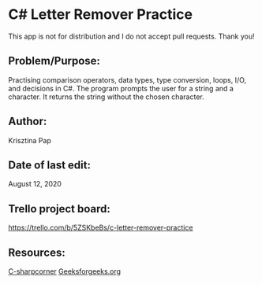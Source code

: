 # C# Letter Remover Practice

This app is not for distribution and I do not accept pull requests. Thank you!

## Problem/Purpose: 
Practising comparison operators, data types, type conversion, loops, I/O, and decisions in C#. The program prompts the user for a string and a character. It returns the string without the chosen character. 

## Author:
Krisztina Pap

## Date of last edit: 
August 12, 2020

## Trello project board:
https://trello.com/b/5ZSKbeBs/c-letter-remover-practice

## Resources:
[C-sharpcorner](https://www.c-sharpcorner.com/uploadfile/mahesh/add-remove-replace-strings-in-C-Sharp/)
[Geeksforgeeks.org](https://www.geeksforgeeks.org/c-sharp-string-contains-method/)



